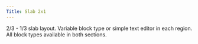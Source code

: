 ```yaml
---
Title: Slab 2x1
---
```


2/3 - 1/3 slab layout. Variable block type or simple text editor in each region. All block types available in both sections.
